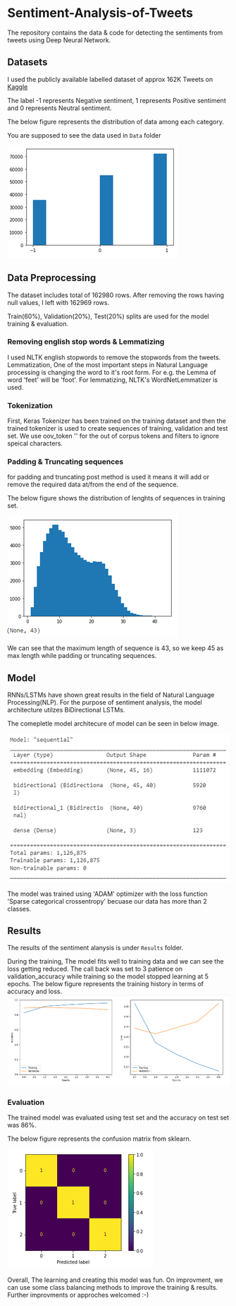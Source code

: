 # Sentiment-Analysis-of-Tweets

The repository contains the data & code for detecting the sentiments from tweets using Deep Neural Network.

## Datasets

I used the publicly available labelled dataset of approx 162K Tweets on [Kaggle](https://www.kaggle.com/datasets/saurabhshahane/twitter-sentiment-dataset) 

The label -1 represents Negative sentiment, 1 represents Positive sentiment and 0 represents Neutral sentiment.

The below figure represents the distribution of data among each category.

You are supposed to see the data used in `Data` folder

![data_distribution](https://github.com/Mayurwaghela1997/Sentiment-Analysis-of-Tweets/blob/main/Data/data-distribution.PNG)

## Data Preprocessing

The dataset includes total of 162980 rows.
After removing the rows having null values, I left with 162969 rows.

Train(60%), Validation(20%), Test(20%) splits are used for the model training & evaluation.

### Removing english stop words & Lemmatizing

I used NLTK english stopwords to remove the stopwords from the tweets.
Lemmatization, One of the most important steps in Natural Language processing is changing the word to it's root form.
For e.g. the Lemma of word 'feet' will be 'foot'.
For lemmatizing, NLTK's WordNetLemmatizer is used. 

### Tokenization

First, Keras Tokenizer has been trained on the training dataset and then the trained tokenizer is used to create sequences of training, validation and test set. 
We use oov_token '<UNK>' for the out of corpus tokens and filters to ignore speical characters.

### Padding & Truncating sequences
  
for padding and truncating post method is used it means it will add or remove the required data at/from the end of the sequence.

The below figure shows the distribution of lenghts of sequences in training set.
  
![tweet_length_distribution](https://github.com/Mayurwaghela1997/Sentiment-Analysis-of-Tweets/blob/main/Data/tweet-length-distribution.PNG)

We can see that the maximum length of sequence is 43, so we keep 45 as max length while padding or truncating sequences.
  
## Model

RNNs/LSTMs have shown great results in the field of Natural Language Processing(NLP).
For the purpose of sentiment analysis, the model architecture utilzes BiDirectional LSTMs. 

The comepletle model architecure of model can be seen in below image.

![data_distribution](https://github.com/Mayurwaghela1997/Sentiment-Analysis-of-Tweets/blob/main/model-architecture.PNG)

The model was trained using 'ADAM' optimizer with the loss function 'Sparse categorical crossentropy' becuase our data has more than 2 classes.


## Results

The results of the sentiment alanysis is under `Results` folder.
 
During the training, The model fits well to training data and we can see the loss getting reduced.
The call back was set to 3 patience on validation_accuracy while training so the model stopped learning at 5 epochs.
The below figure represents the training history in terms of accuracy and loss.
![Training-history](https://github.com/Mayurwaghela1997/Sentiment-Analysis-of-Tweets/blob/main/Results/training-history.PNG)

### Evaluation

The trained model was evaluated using test set and the accuracy on test set was 86%.

The below figure represents the confusion matrix from sklearn.

![Confusion-matrix](https://github.com/Mayurwaghela1997/Sentiment-Analysis-of-Tweets/blob/main/Results/confusion-matrix.PNG)


Overall, The learning and creating this model was fun. On improvment, we can use some class balancing methods to improve the training & results. Further improvments or approches welcomed :-)
